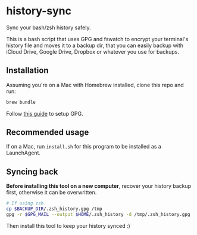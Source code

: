 # history-sync

Sync your bash/zsh history safely.

This is a bash script that uses GPG and fswatch to encrypt your terminal's history file and moves it to a backup dir, that you can easily backup with iCloud Drive, Google Drive, Dropbox or whatever you use for backups. 

## Installation

Assuming you're on a Mac with Homebrew installed, clone this repo and run: 

``` sh
brew bundle
```

Follow [this guide](https://www.gnupg.org/gph/en/manual/c14.html) to setup GPG. 


## Recommended usage

If on a Mac, run `install.sh` for this program to be installed as a LaunchAgent.

## Syncing back

**Before installing this tool on a new computer**, recover your history backup first, otherwise it can be overwritten.

``` sh
# If using zsh
cp $BACKUP_DIR/.zsh_history.gpg /tmp
gpg -r $GPG_MAIL --output $HOME/.zsh_history -d /tmp/.zsh_history.gpg
```

Then install this tool to keep your history synced :)
